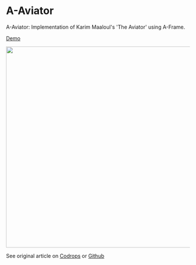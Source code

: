 # A-Aviator
A-Aviator: Implementation of Karim Maaloul's 'The Aviator' using A-Frame.

[Demo](https://rlamana.github.io/a-aviator/)

<img src="http://www.rlamana.com/img/a-aviator.png" width="550"/>

See original article on [Codrops](http://tympanus.net/codrops/2016/04/26/the-aviator-animating-basic-3d-scene-threejs/) or [Github](https://github.com/yakudoo/TheAviator)
